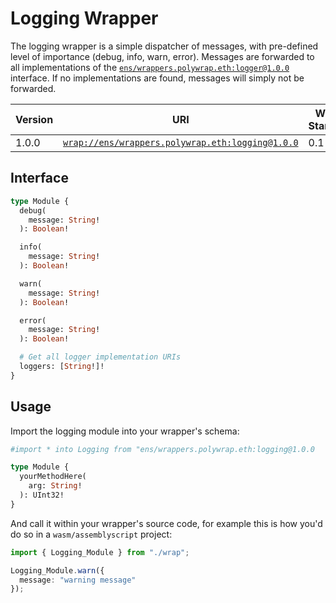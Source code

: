# Logging Wrapper
The logging wrapper is a simple dispatcher of messages, with pre-defined level of importance (debug, info, warn, error). Messages are forwarded to all implementations of the [`ens/wrappers.polywrap.eth:logger@1.0.0`](https://wrappers.io/v/ens/wrappers.polywrap.eth:logger@1.0.0) interface. If no implementations are found, messages will simply not be forwarded.

| Version | URI | WRAP Standard |
|-|-|-|
| 1.0.0 | [`wrap://ens/wrappers.polywrap.eth:logging@1.0.0`](https://wrappers.io/v/ens/wrappers.polywrap.eth:logging@1.0.0) | 0.1 |

## Interface
```graphql
type Module {
  debug(
    message: String!
  ): Boolean!

  info(
    message: String!
  ): Boolean!

  warn(
    message: String!
  ): Boolean!

  error(
    message: String!
  ): Boolean!

  # Get all logger implementation URIs
  loggers: [String!]!
}
```

## Usage
Import the logging module into your wrapper's schema:
```graphql
#import * into Logging from "ens/wrappers.polywrap.eth:logging@1.0.0

type Module {
  yourMethodHere(
    arg: String!
  ): UInt32!
}
```

And call it within your wrapper's source code, for example this is how you'd do so in a `wasm/assemblyscript` project:
```typescript
import { Logging_Module } from "./wrap";

Logging_Module.warn({
  message: "warning message"
});
```
